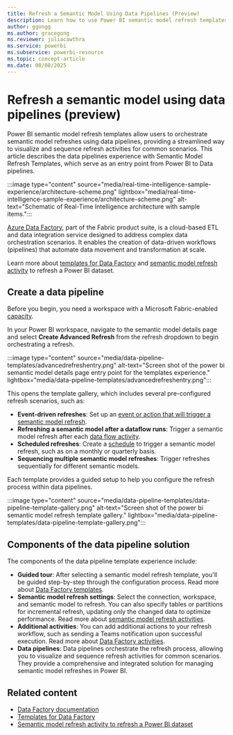 ```yaml
---
title: Refresh a Semantic Model Using Data Pipelines (Preview)
description: Learn how to use Power BI semantic model refresh templates with Fabric data pipelines. 
author: ggongg
ms.author: gracegong
ms.reviewer: juliacawthra
ms.service: powerbi
ms.subservice: powerbi-resource
ms.topic: concept-article
ms.date: 08/08/2025
---
```

# Refresh a semantic model using data pipelines (preview)

Power BI semantic model refresh templates allow users to orchestrate semantic model refreshes using data pipelines, providing a streamlined way to visualize and sequence refresh activities for common scenarios. This article describes the data pipelines experience with Semantic Model Refresh Templates, which serve as an entry point from Power BI to Data pipelines. 

:::image type="content" source="media/real-time-intelligence-sample-experience/architecture-scheme.png"  lightbox="media/real-time-intelligence-sample-experience/architecture-scheme.png" alt-text="Schematic of Real-Time Intelligence architecture with sample items.":::

[Azure Data Factory](/fabric/data-factory/data-factory-overview), part of the Fabric product suite, is a cloud-based ETL and data integration service designed to address complex data orchestration scenarios. It enables the creation of data-driven workflows (pipelines) that automate data movement and transformation at scale.

Learn more about [templates for Data Factory](/fabric/data-factory/templates) and [semantic model refresh activity](/fabric/data-factory/semantic-model-refresh-activity) to refresh a Power BI dataset. 

## Create a data pipeline

Before you begin, you need a workspace with a Microsoft Fabric-enabled [capacity](/fabric/enterprise/licenses#capacity).

In your Power BI workspace, navigate to the semantic model details page and select **Create Advanced Refresh** from the refresh dropdown to begin orchestrating a refresh. 

:::image type="content" source="media/data-pipeline-templates/advancedrefreshentry.png" alt-text="Screen shot of the power bi semantic model details page entry point for the templates experience." lightbox="media/data-pipeline-templates/advancedrefreshentry.png":::

This opens the template gallery, which includes several pre-configured refresh scenarios, such as:

* **Event-driven refreshes**: Set up an [event or action that will trigger a semantic model refresh](/fabric/data-factory/pipeline-storage-event-triggers). 
* **Refreshing a semantic model after a dataflow runs**: Trigger a semantic model refresh after each [data flow activity](/fabric/data-factory/dataflow-activity). 
* **Scheduled refreshes**: Create a [schedule](/fabric/data-factory/pipeline-runs) to trigger a semantic model refresh, such as on a monthly or quarterly basis. 
* **Sequencing multiple semantic model refreshes**: Trigger refreshes sequentially for different semantic models. 

Each template provides a guided setup to help you configure the refresh process within data pipelines.

:::image type="content" source="media/data-pipeline-templates/data-pipeline-template-gallery.png" alt-text="Screen shot of the power bi semantic model refresh template gallery." lightbox="media/data-pipeline-templates/data-pipeline-template-gallery.png":::

## Components of the data pipeline solution

The components of the data pipeline template experience include:

* **Guided tour**: After selecting a semantic model refresh template, you'll be guided step-by-step through the configuration process. Read more about [Data Factory templates](/fabric/data-factory/templates).
* **Semantic model refresh settings**: Select the connection, workspace, and semantic model to refresh. You can also specify tables or partitions for incremental refresh, updating only the changed data to optimize performance. Read more about [semantic model refresh activities](/fabric/data-factory/semantic-model-refresh-activity).
* **Additional activities**: You can add additional actions to your refresh workflow, such as sending a Teams notification upon successful execution. Read more about [Data Factory activities](/fabric/data-factory/activity-overview). 
* **Data pipelines**: Data pipelines orchestrate the refresh process, allowing you to visualize and sequence refresh activities for common scenarios. They provide a comprehensive and integrated solution for managing semantic model refreshes in Power BI. 

## Related content

* [Data Factory documentation](/fabric/data-factory/)
* [Templates for Data Factory](/fabric/data-factory/templates)
* [Semantic model refresh activity to refresh a Power BI dataset](/fabric/data-factory/semantic-model-refresh-activity)

